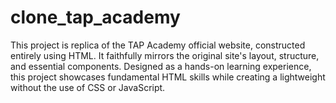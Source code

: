 # clone_tap_academy
This project is replica of the TAP Academy official website, constructed entirely using HTML. It faithfully mirrors the original site's layout, structure, and essential components. Designed as a hands-on learning experience, this project showcases fundamental HTML skills while creating a lightweight without the use of CSS or JavaScript.
